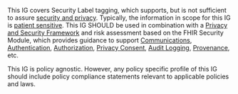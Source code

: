  This IG covers Security Label tagging, which supports, but is not sufficient to assure [security and privacy](http://hl7.org/fhir/secpriv-module.html). Typically, the information in scope for this IG is [patient sensitive](http://hl7.org/fhir/security.html#Patient). This IG SHOULD be used in combination with a [Privacy and Security Framework](http://hl7.org/fhir/security.html#http) and risk assessment based on the FHIR Security Module, which provides guidance to support [Communications](http://hl7.org/fhir/security.html#http), [Authentication](http://hl7.org/fhir/security.html#authentication), [Authorization](http://hl7.org/fhir/security.html#binding), [Privacy Consent](http://hl7.org/fhir/secpriv-module.html#privacy-consent), [Audit Logging](http://hl7.org/fhir/security.html#audit), [Provenance](http://build.fhir.org/ig/HL7/us-security-label-regs/branches/master/secpriv-module.html#provenance), etc.

 This IG is policy agnostic.  However, any policy specific profile of this IG should include policy compliance statements relevant to applicable policies and laws.
 